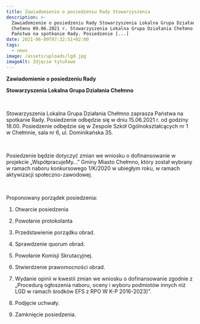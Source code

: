 ```yaml
---
title: Zawiadomienie o posiedzeniu Rady Stowarzyszenia
description: >-
  Zawiadomienie o posiedzeniu Rady Stowarzyszenia Lokalna Grupa Działania
  Chełmno 09.06.2021 r. Stowarzyszenia Lokalna Grupa Działania Chełmno zaprasza
  Państwa na spotkanie Rady. Posiedzenie [...]
date: 2021-06-09T07:32:51+02:00
tags:
  - news
image: /assets/uploads/lgd.jpg
imageAlt: Zdjęcie tytułowe
---
```

**Zawiadomienie o posiedzeniu Rady**

**Stowarzyszenia Lokalna Grupa Działania Chełmno**

<br>

Stowarzyszenia Lokalna Grupa Działania Chełmno zaprasza Państwa na spotkanie Rady. Posiedzenie odbędzie się w dniu 15.06.2021 r.  od godziny 18.00. Posiedzenie odbędzie się w Zespole Szkół Ogólnokształcących nr 1 w Chełmnie, sala nr 6, ul. Dominikańska 35.

<br>

Posiedzenie będzie dotyczyć zmian we wniosku o dofinansowanie w projekcie „WspółpracujeMy…” Gminy Miasto Chełmno, który został wybrany w ramach naboru konkursowego 1/K/2020 w ubiegłym roku, w ramach aktywizacji społeczno-zawodowej.

<br>

Proponowany porządek posiedzenia:

1. Otwarcie posiedzenia

2. Powołanie protokolanta

3. Przedstawienie porządku obrad.

4. Sprawdzenie quorum obrad.

5. Powołanie Komisji Skrutacyjnej.

6. Stwierdzenie prawomocności obrad.

7. Wydanie opinii w kwestii zmian we wniosku o dofinansowanie zgodnie z „Procedurą ogłoszenia naboru, oceny i wyboru podmiotów innych niż LGD w ramach środków EFS z RPO W K-P 2016-2023)”.

8. Podjęcie uchwały.

9. Zamknięcie posiedzenia.
